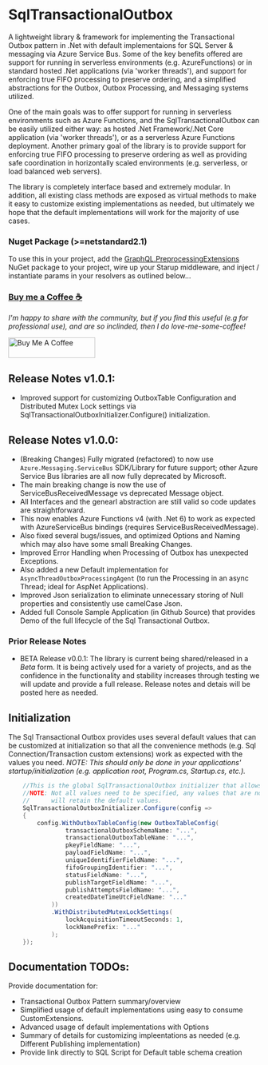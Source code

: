 ﻿# SqlTransactionalOutbox
A lightweight library & framework for implementing the Transactional Outbox pattern in .Net with default implementaions for SQL Server & messaging via Azure Service Bus. Some of the key benefits offered are support for running in serverless environments (e.g. AzureFunctions) or in standard hosted .Net applications (via 'worker threads'), and support for enforcing true FIFO processing to preserve ordering, and a simplified abstractions for the Outbox, Outbox Processing, and Messaging systems utilized.

One of the main goals was to offer support for running in serverless environments such as Azure Functions, and the SqlTransactionalOutbox can be easily utilized either way: as hosted .Net Framework/.Net Core application (via 'worker threads'), or as a serverless Azure Functions deployment. Another primary goal of the library is to provide support for enforcing true FIFO processing to preserve ordering as well as providing safe coordination in horizontally scaled environments (e.g. serverless, or load balanced web servers).

The library is completely interface based and extremely modular. In addition, all existing class methods are exposed as virtual methods to make it easy to customize existing implementations as needed, but ultimately we hope that the default implementations will work for the majority of use cases.

### Nuget Package (>=netstandard2.1)
To use this in your project, add the [GraphQL.PreprocessingExtensions](https://www.nuget.org/packages/GraphQL.PreProcessingExtensions/) 
NuGet package to your project, wire up your Starup middleware, and inject / instantiate params in your resolvers as outlined below...

### [Buy me a Coffee ☕](https://www.buymeacoffee.com/cajuncoding)
*I'm happy to share with the community, but if you find this useful (e.g for professional use), and are so inclinded,
then I do love-me-some-coffee!*

<a href="https://www.buymeacoffee.com/cajuncoding" target="_blank">
<img src="https://cdn.buymeacoffee.com/buttons/default-orange.png" alt="Buy Me A Coffee" height="41" width="174">
</a>

## Release Notes v1.0.1:
- Improved support for customizing OutboxTable Configuration and Distributed Mutex Lock settings via SqlTransactionalOutboxInitializer.Configure() initialization.

## Release Notes v1.0.0:
- (Breaking Changes) Fully migrated (refactored) to now use `Azure.Messaging.ServiceBus` SDK/Library for future support; other Azure Service Bus libraries are all now fully deprecated by Microsoft.
- The main breaking change is now the use of ServiceBusReceivedMessage vs deprecated Message object.
- All Interfaces and the genearl abstraction are still valid so code updates are straightforward.
- This now enables Azure Functions v4 (with .Net 6) to work as expected with AzureServiceBus bindings (requires ServiceBusReceivedMessage).
- Also fixed several bugs/issues, and optimized Options and Naming which may also have some small Breaking Changes.
- Improved Error Handling when Processing of Outbox has unexpected Exceptions.
- Also added a new Default implementation for `AsyncThreadOutboxProcessingAgent` (to run the Processing in an async Thread; ideal for AspNet Applications).
- Improved Json serialization to eliminate unnecessary storing of Null properties and consistently use camelCase Json.
- Added full Console Sample Application (in Github Source) that provides Demo of the full lifecycle of the Sql Transactional Outbox.

### Prior Release Notes
- BETA Release v0.0.1: The library is current being shared/released in a _Beta_ form. It is being actively used for a variety of projects, and as the confidence in the functionality and stability increases through testing we will update and provide a full release. Release notes and detais will be posted here as needed.

## Initialization
The Sql Transactional Outbox provides uses several default values that can be customized at initialization
so that all the convenience methods (e.g. Sql Connection/Transaction custom extensions) work as expected with 
the values you need.
*NOTE: This should only be done in your applications' startup/initialization (e.g. application root, Program.cs, Startup.cs, etc.).*

```csharp
    //This is the global SqlTransactionalOutbox initializer that allows configuring custom settings to be used...
    //NOTE: Not all values need to be specified, any values that are not specified (e.g. or are set to null)
    //      will retain the default values.
    SqlTransactionalOutboxInitializer.Configure(config =>
    {
        config.WithOutboxTableConfig(new OutboxTableConfig(
                transactionalOutboxSchemaName: "...",
                transactionalOutboxTableName: "...",
                pkeyFieldName: "...",
                payloadFieldName: "...",
                uniqueIdentifierFieldName: "...",
                fifoGroupingIdentifier: "...",
                statusFieldName: "...",
                publishTargetFieldName: "...",
                publishAttemptsFieldName: "...",
                createdDateTimeUtcFieldName: "..."
            ))
            .WithDistributedMutexLockSettings(
                lockAcquisitionTimeoutSeconds: 1,
                lockNamePrefix: "..."
            );
    });
```

## Documentation TODOs:
Provide documentation for:
 - Transactional Outbox Pattern summary/overview
 - Simplified usage of default implementations using easy to consume CustomExtensions.
 - Advanced usage of default implementations with Options
 - Summary of details for customizing impleentations as needed (e.g. Different Publishing implementation)
 - Provide link directly to SQL Script for Default table schema creation
